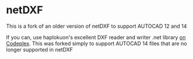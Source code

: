 netDXF
======

This is a fork of an older version of netDXF to support AUTOCAD 12 and 14

If you can, use haplokuon's excellent DXF reader and writer .net library <a href="http://netdxf.codeplex.com/"> on Codeplex</a>. This was forked simply to support AUTOCAD 14 files that are no longer supported in netDXF
